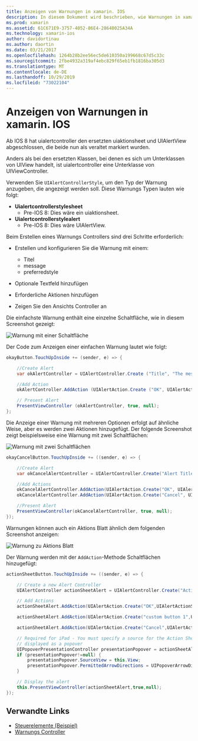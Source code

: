 ```yaml
---
title: Anzeigen von Warnungen in xamarin. IOS
description: In diesem Dokument wird beschrieben, wie Warnungen in xamarin. IOS mithilfe der in ios 8 eingeführten uialertcontroller-APIs angezeigt werden.
ms.prod: xamarin
ms.assetid: 61C671E9-3757-4052-86E4-28640025A34A
ms.technology: xamarin-ios
author: davidortinau
ms.author: daortin
ms.date: 03/21/2017
ms.openlocfilehash: 1264b28b2ee56ec5de610350a199668c67d5c33c
ms.sourcegitcommit: 2fbe4932a319af4ebc829f65eb1fb1816ba305d3
ms.translationtype: MT
ms.contentlocale: de-DE
ms.lasthandoff: 10/29/2019
ms.locfileid: "73022104"
---
```

# <a name="displaying-alerts-in-xamarinios"></a>Anzeigen von Warnungen in xamarin. IOS

Ab IOS 8 hat uialertcontroller den ersetzten uiaktionsheet und UIAlertView abgeschlossen, die beide nun als veraltet markiert wurden.

Anders als bei den ersetzten Klassen, bei denen es sich um Unterklassen von UIView handelt, ist uialertcontroller eine Unterklasse von UIViewController.

Verwenden Sie `UIAlertControllerStyle`, um den Typ der Warnung anzugeben, die angezeigt werden soll. Diese Warnungs Typen lauten wie folgt:

- **Uialertcontrollerstylesheet**
  - Pre-IOS 8: Dies wäre ein uiaktionsheet.
- **Uialertcontrollerstylealert**
  - Pre-IOS 8: Dies wäre UIAlertView. 

Beim Erstellen eines Warnungs Controllers sind drei Schritte erforderlich:

- Erstellen und konfigurieren Sie die Warnung mit einem:
  - Titel
  - message
  - preferredstyle

- Optionale Textfeld hinzufügen
- Erforderliche Aktionen hinzufügen
- Zeigen Sie den Ansichts Controller an

Die einfachste Warnung enthält eine einzelne Schaltfläche, wie in diesem Screenshot gezeigt:

 ![Warnung mit einer Schaltfläche](alerts-images/alert1.png)

Der Code zum Anzeigen einer einfachen Warnung lautet wie folgt:

```csharp
okayButton.TouchUpInside += (sender, e) => {

    //Create Alert
    var okAlertController = UIAlertController.Create ("Title", "The message", UIAlertControllerStyle.Alert);

    //Add Action
    okAlertController.AddAction (UIAlertAction.Create ("OK", UIAlertActionStyle.Default, null));

    // Present Alert
    PresentViewController (okAlertController, true, null);
};
```

Die Anzeige einer Warnung mit mehreren Optionen erfolgt auf ähnliche Weise, aber es werden zwei Aktionen hinzugefügt. Der folgende Screenshot zeigt beispielsweise eine Warnung mit zwei Schaltflächen:

 ![Warnung mit zwei Schaltflächen](alerts-images/alert2.png)

```csharp
okayCancelButton.TouchUpInside += ((sender, e) => {

    //Create Alert
    var okCancelAlertController = UIAlertController.Create("Alert Title", "Choose from two buttons", UIAlertControllerStyle.Alert);

    //Add Actions
    okCancelAlertController.AddAction(UIAlertAction.Create("OK", UIAlertActionStyle.Default, alert => Console.WriteLine ("Okay was clicked")));
    okCancelAlertController.AddAction(UIAlertAction.Create("Cancel", UIAlertActionStyle.Cancel, alert => Console.WriteLine ("Cancel was clicked")));

    //Present Alert
    PresentViewController(okCancelAlertController, true, null);
});
```

Warnungen können auch ein Aktions Blatt ähnlich dem folgenden Screenshot anzeigen:

 ![Warnung zu Aktions Blatt](alerts-images/alert3.png)

Der Warnung werden mit der `AddAction`-Methode Schaltflächen hinzugefügt:

```csharp
actionSheetButton.TouchUpInside += ((sender, e) => {

    // Create a new Alert Controller
    UIAlertController actionSheetAlert = UIAlertController.Create("Action Sheet", "Select an item from below", UIAlertControllerStyle.ActionSheet);

    // Add Actions
    actionSheetAlert.AddAction(UIAlertAction.Create("OK",UIAlertActionStyle.Default, (action) => Console.WriteLine ("Item One pressed.")));

    actionSheetAlert.AddAction(UIAlertAction.Create("custom button 1",UIAlertActionStyle.Default, (action) => Console.WriteLine ("Item Two pressed.")));

    actionSheetAlert.AddAction(UIAlertAction.Create("Cancel",UIAlertActionStyle.Cancel, (action) => Console.WriteLine ("Cancel button pressed.")));

    // Required for iPad - You must specify a source for the Action Sheet since it is
    // displayed as a popover
    UIPopoverPresentationController presentationPopover = actionSheetAlert.PopoverPresentationController;
    if (presentationPopover!=null) {
        presentationPopover.SourceView = this.View;
        presentationPopover.PermittedArrowDirections = UIPopoverArrowDirection.Up;
    }

    // Display the alert
    this.PresentViewController(actionSheetAlert,true,null);
});
```

## <a name="related-links"></a>Verwandte Links

- [Steuerelemente (Beispiel)](https://docs.microsoft.com/samples/xamarin/ios-samples/controls)
- [Warnungs Controller](https://github.com/xamarin/recipes/tree/master/Recipes/ios/standard_controls/alertcontroller)
